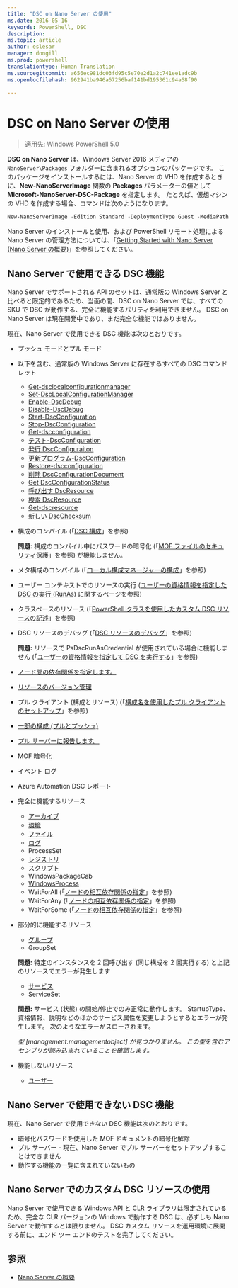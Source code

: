 ```yaml
---
title: "DSC on Nano Server の使用"
ms.date: 2016-05-16
keywords: PowerShell, DSC
description: 
ms.topic: article
author: eslesar
manager: dongill
ms.prod: powershell
translationtype: Human Translation
ms.sourcegitcommit: a656ec981dc03fd95c5e70e2d1a2c741ee1adc9b
ms.openlocfilehash: 962941ba946a67256baf141bd195361c94a68f90

---
```


# DSC on Nano Server の使用

> 適用先: Windows PowerShell 5.0

**DSC on Nano Server** は、Windows Server 2016 メディアの `NanoServer\Packages` フォルダーに含まれるオプションのパッケージです。 このパッケージをインストールするには、Nano Server の VHD を作成するときに、**New-NanoServerImage** 関数の **Packages** パラメーターの値として **Microsoft-NanoServer-DSC-Package** を指定します。 たとえば、仮想マシンの VHD を作成する場合、コマンドは次のようになります。

```powershell
New-NanoServerImage -Edition Standard -DeploymentType Guest -MediaPath f:\ -BasePath .\Base -TargetPath .\Nano1\Nano.vhd -ComputerName Nano1 -Packages Microsoft-NanoServer-DSC-Package
```

Nano Server のインストールと使用、および PowerShell リモート処理による Nano Server の管理方法については、「[Getting Started with Nano Server (Nano Server の概要)](https://technet.microsoft.com/en-us/library/mt126167.aspx)」を参照してください。


## Nano Server で使用できる DSC 機能

 Nano Server でサポートされる API のセットは、通常版の Windows Server と比べると限定的であるため、当面の間、DSC on Nano Server では、すべての SKU で DSC が動作する、完全に機能するパリティを利用できません。 DSC on Nano Server は現在開発中であり、まだ完全な機能ではありません。
 
 現在、Nano Server で使用できる DSC 機能は次のとおりです。 


* プッシュ モードとプル モード

* 以下を含む、通常版の Windows Server に存在するすべての DSC コマンドレット 
  * [Get-dsclocalconfigurationmanager](https://technet.microsoft.com/en-us/library/dn407378.aspx)
  * [Set-DscLocalConfigurationManager](https://technet.microsoft.com/en-us/library/dn521621.aspx)   
  * [Enable-DscDebug](https://technet.microsoft.com/en-us/library/mt517870.aspx)
  * [Disable-DscDebug](https://technet.microsoft.com/en-us/library/mt517872.aspx)       
  * [Start-DscConfiguration](https://technet.microsoft.com/en-us/library/dn521623.aspx)
  * [Stop-DscConfiguration](https://technet.microsoft.com/en-us/library/mt143542.aspx)
  * [Get-dscconfiguration](https://technet.microsoft.com/en-us/library/dn407379.aspx)
  * [テスト-DscConfiguration](https://technet.microsoft.com/en-us/library/dn407382.aspx)      
  * [発行 DscConfiguraiton](https://technet.microsoft.com/en-us/library/mt517875.aspx) 
  * [更新プログラム-DscConfiguration](https://technet.microsoft.com/en-us/library/mt143541.aspx)
  * [Restore-dscconfiguration](https://technet.microsoft.com/en-us/library/dn407383.aspx)
  * [削除 DscConfigurationDocument](https://technet.microsoft.com/en-us/library/mt143544.aspx)
  * [Get DscConfigurationStatus](https://technet.microsoft.com/en-us/library/mt517868.aspx)
  * [呼び出す DscResource](https://technet.microsoft.com/en-us/library/mt517869.aspx)
  * [検索 DscResource](https://technet.microsoft.com/en-us/library/mt517874.aspx)
  * [Get-dscresource](https://technet.microsoft.com/en-us/library/dn521625.aspx)
  * [新しい DscChecksum](https://technet.microsoft.com/en-us/library/dn521622.aspx)    

* 構成のコンパイル (「[DSC 構成](configurations.md)」を参照)

  **問題:** 構成のコンパイル中にパスワードの暗号化 (「[MOF ファイルのセキュリティ保護](securemof.md)」を参照) が機能しません。

* メタ構成のコンパイル (「[ローカル構成マネージャーの構成](metaConfig.md)」を参照)

* ユーザー コンテキストでのリソースの実行 ([ユーザーの資格情報を指定した DSC の実行 (RunAs)](runAsUser.md) に関するページを参照)

* クラスベースのリソース (「[PowerShell クラスを使用したカスタム DSC リソースの記述](authoringResourceClass.md)」を参照)

* DSC リソースのデバッグ (「[DSC リソースのデバッグ](debugresource.md)」を参照)
  
  **問題:** リソースで PsDscRunAsCredential が使用されている場合に機能しません (「[ユーザーの資格情報を指定して DSC を実行する](runAsUser.md)」を参照)

* [ノード間の依存関係を指定します。](crossNodeDependencies.md) 

* [リソースのバージョン管理](sxsResource.md)

* プル クライアント (構成とリソース) (「[構成名を使用したプル クライアントのセットアップ](pullClientConfigNames.md)」を参照)

* [一部の構成 (プルとプッシュ)](partialConfigs.md)

* [プル サーバーに報告します。](reportServer.md) 

* MOF 暗号化

* イベント ログ

* Azure Automation DSC レポート

* 完全に機能するリソース
  * [アーカイブ](archiveResource.md)
  * [環境](environmentResource.md)
  * [ファイル](fileResource.md)
  * [ログ](logResource.md)
  * ProcessSet
  * [レジストリ](registryResource.md)
  * [スクリプト](scriptResource.md)
  * WindowsPackageCab
  * [WindowsProcess](windowsProcessResource.md)
  * WaitForAll (「[ノードの相互依存関係の指定](crossNodeDependencies.md)」を参照)
  * WaitForAny (「[ノードの相互依存関係の指定](crossNodeDependencies.md)」を参照)
  * WaitForSome (「[ノードの相互依存関係の指定](crossNodeDependencies.md)」を参照)

* 部分的に機能するリソース
  * [グループ](groupResource.md)
  * GroupSet
  
  **問題:** 特定のインスタンスを 2 回呼び出す (同じ構成を 2 回実行する) と上記のリソースでエラーが発生します
  
  * [サービス](serviceResource.md)
  * ServiceSet
  
  **問題:** サービス (状態) の開始/停止でのみ正常に動作します。 StartupType、資格情報、説明などのほかのサービス属性を変更しようとするとエラーが発生します。 次のようなエラーがスローされます。
  
  *型 [management.managementobject] が見つかりません。 この型を含むアセンブリが読み込まれていることを確認します。*
  
* 機能しないリソース
  * [ユーザー](userResource.md)
  

## Nano Server で使用できない DSC 機能

現在、Nano Server で使用できない DSC 機能は次のとおりです。

* 暗号化パスワードを使用した MOF ドキュメントの暗号化解除 
* プル サーバー - 現在、Nano Server でプル サーバーをセットアップすることはできません
* 動作する機能の一覧に含まれていないもの

## Nano Server でのカスタム DSC リソースの使用
 
Nano Server で使用できる Windows API と CLR ライブラリは限定されているため、完全な CLR バージョンの Windows で動作する DSC は、必ずしも Nano Server で動作するとは限りません。 DSC カスタム リソースを運用環境に展開する前に、エンド ツー エンドのテストを完了してください。

## 参照
- [Nano Server の概要](https://technet.microsoft.com/en-us/library/mt126167.aspx)




<!--HONumber=Oct16_HO1-->


